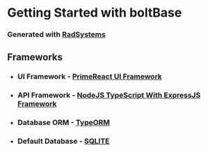 # Getting Started with boltBase

### Generated with [RadSystems](https://radsystems.io)

## Frameworks

- ### UI Framework - [PrimeReact UI Framework](https://primefaces.org/primereact)
- ### API Framework - [NodeJS TypeScript With ExpressJS Framework](https://expressjs.com)
- ### Database ORM - [TypeORM](https://typeorm.io/)
- ### Default Database - [SQLITE](https://www.sqlite.org/index.html)
